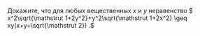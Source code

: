 Докажите, что для любых вещественных $x$ и $y$ неравенство $ x^2\sqrt{\mathstrut 1+2y^2}+y^2\sqrt{\mathstrut 1+2x^2}    \geq xy(x+y+\sqrt{\mathstrut 2}) .$